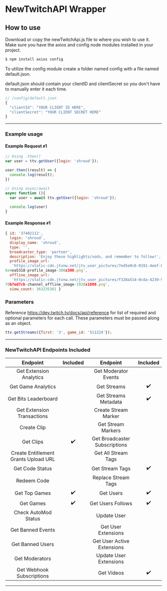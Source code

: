 
# NewTwitchAPI Wrapper




## How to use

Download or copy the newTwitchApi.js file to where you wish to use it.
Make sure you have the axios and config node modules installed in your project.

```bash
$ npm install axios config
```

To utilize the config module create a folder named config with a file named default.json.

default.json should contain your clientID and clientSecret so you don't have to manually enter it each time.

```js
// /config/default.json
{
  "clientId": "YOUR CLIENT ID HERE",
  "clientSecret": "YOUR CLIENT SECRET HERE"
}
```

---

### Example usage

#### Example Request `#`1
```js
// Using .then()
var user = ttv.getUser({login: 'shroud'});

user.then((result) => {
  console.log(result);
})

// Using async/await
async function (){
  var user = await ttv.getUser({login: 'shroud'});
  
  console.log(user)
}
```
#### Example Response `#`1
```js
{ id: '37402112',
  login: 'shroud',
  display_name: 'shroud',
  type: '',
  broadcaster_type: 'partner',
  description: 'Enjoy these highlights/vods, and remember to follow!',
  profile_image_url:
   'https://static-cdn.jtvnw.net/jtv_user_pictures/7ed5e0c6-0191-4eef-8328-4af
6e4ea5318-profile_image-300x300.png',
  offline_image_url:
   'https://static-cdn.jtvnw.net/jtv_user_pictures/f328a514-0cda-4239-9f99-246
70b7ed7cb-channel_offline_image-1920x1080.png',
  view_count: 363235361 }
```

### Parameters
Reference https://dev.twitch.tv/docs/api/reference for list of required
and optional parameters for each call.
These parameters must be passed along as an object.

```js
ttv.getStreams({first: '3', game_id: '511224'});
```
---

### NewTwitchAPI Endpoints Included

|               Endpoint               | Included |            Endpoint           | Included |
|:------------------------------------:|:--------:|:-----------------------------:|:--------:|
| Get Extension Analytics              |                  | Get Moderator Events          |                  |
| Get Game Analytics                   |                  | Get Streams                   |:heavy_check_mark:|
| Get Bits Leaderboard                 |                  | Get Streams Metadata          |:heavy_check_mark:|
| Get Extension Transactions           |                  | Create Stream Marker          |                  |
| Create Clip                          |                  | Get Stream Markers            |                  |
| Get Clips                            |:heavy_check_mark:| Get Broadcaster Subscriptions |                  |
| Create Entitlement Grants Upload URL |                  | Get All Stream Tags           |                  |
| Get Code Status                      |                  | Get Stream Tags               |:heavy_check_mark:|
| Redeem Code                          |                  | Replace Stream Tags           |                  |
| Get Top Games                        |:heavy_check_mark:| Get Users                     |:heavy_check_mark:|
| Get Games                            |:heavy_check_mark:| Get Users Follows             |:heavy_check_mark:|
| Check AutoMod Status                 |                  | Update User                   |                  |
| Get Banned Events                    |                  | Get User Extensions           |                  |
| Get Banned Users                     |                  | Get User Active Extensions    |                  |
| Get Moderators                       |                  | Update User Extensions        |                  |
| Get Webhook Subscriptions            |                  | Get Videos                    |:heavy_check_mark:|

---
